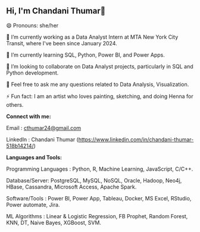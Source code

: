 ##                                 Hi, I'm Chandani Thumar👋


😄 Pronouns: she/her

🔭 I’m currently working as a Data Analyst Intern at MTA New York City Transit, where I've been since January 2024.

🌱 I’m currently learning SQL, Python, Power BI, and Power Apps.

👯 I’m looking to collaborate on Data Analyst projects, particularly in SQL and Python development.

💬 Feel free to ask me any questions related to Data Analysis, Visualization.

⚡ Fun fact: I am an artist who loves painting, sketching, and doing Henna for others.

**Connect with me:**

Email : cthumar24@gmail.com

Linkedln : Chandani Thumar (https://www.linkedin.com/in/chandani-thumar-518b14214/)

**Languages and Tools:**

Programming Languages : Python, R, Machine Learning, JavaScript, C/C++. 

Database/Server: PostgreSQL, MySQL, NoSQL, Oracle, Hadoop, Neo4j, HBase, Cassandra, Microsoft Access, Apache Spark.

Software/Tools : Power BI, Power App, Tableau, Docker, MS Excel, RStudio, Power automate, Jira.

ML Algorithms : Linear & Logistic Regression, FB Prophet, Random Forest, KNN, DT, Naive Bayes, XGBoost, SVM.
